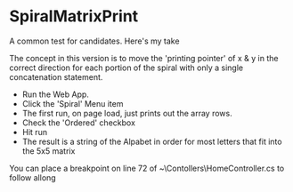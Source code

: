 # SpiralMatrixPrint
A common test for candidates. Here's my take

The concept in this version is to move the 'printing pointer' of x & y
in the correct direction for each portion of the spiral
with only a single concatenation statement.

- Run the Web App. 
- Click the 'Spiral' Menu item
- The first run, on page load, just prints out the array rows.
- Check the 'Ordered' checkbox
- Hit run
- The result is a string of the Alpabet in order for most letters that fit into the 5x5 matrix

You can place a breakpoint on line 72 of ~\Contollers\HomeController.cs to follow allong
